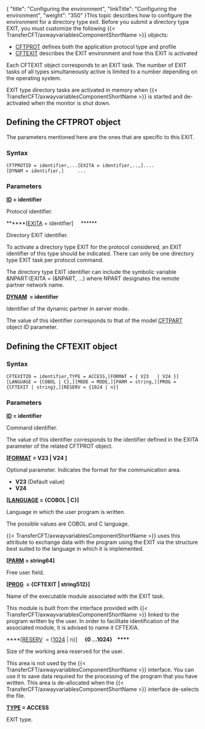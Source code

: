 {
    "title": "Configuring  the environment",
    "linkTitle": "Configuring the environment",
    "weight": "350"
}This topic describes how to configure the environment for a directory
type exit. Before you submit a directory type EXIT, you must customize
the following {{< TransferCFT/axwayvariablesComponentShortName  >}} objects:

- [CFTPROT](#Defining_the_CFTPROT_object)
    defines both the application protocol type and profile
- [CFTEXIT](#Defining_the_CFTEXIT_object)
    describes the EXIT environment and how this EXIT is activated

Each CFTEXIT object corresponds to an EXIT task. The number of EXIT
tasks of all types simultaneously active is limited to a number depending
on the operating system.

EXIT type directory tasks are activated in memory when {{< TransferCFT/axwayvariablesComponentShortName  >}}
is started and de-activated when the monitor is shut down.

<span id="Defining_the_CFTPROT_object"></span>

## Defining the CFTPROT object

The parameters mentioned here are the ones that are specific to this
EXIT.

### Syntax

`CFTPROTID = identifier,...[EXITA = identifier,..,]....[DYNAM = identifier,]     ...`

### Parameters

******[ID](../../../../c_intro_userinterfaces/command_summary/parameter_intro/id) =
identifier******

Protocol identifier.

******\[[EXITA](../../../../c_intro_userinterfaces/command_summary/parameter_intro/exita) =
identifier\]     ******

Directory EXIT identifier.

To activate a directory type EXIT for the protocol considered, an EXIT
identifier of this type should be indicated. There can only be one directory
type EXIT task per protocol command.

The directory type EXIT identifier can include the symbolic variable
&NPART:(EXITA = (&NPART, ...) where NPART designates the remote
partner network name.

******[DYNAM](../../../../c_intro_userinterfaces/command_summary/parameter_intro/dynam)  =
identifier******

Identifier of the dynamic partner in server mode.

The value of this identifier corresponds to that of the model [CFTPART](../../../../c_intro_userinterfaces/web_copilot_ui/flow_def_intro/cftpart)
object ID parameter.

<span id="Defining_the_CFTEXIT_object"></span>

## Defining the CFTEXIT object

### Syntax

`CFTEXITID = identifier,TYPE = ACCESS,[FORMAT = { V23   | V24 }][LANGUAGE = {COBOL | C},][MODE = MODE,][PARM = string,][PROG = {CFTEXIT | string},][RESERV = {1024 | n}]`

### Parameters

******[ID](../../../../c_intro_userinterfaces/command_summary/parameter_intro/id) =
identifier******

Command identifier.

The value of this identifier corresponds to the identifier defined in
the EXITA parameter of the related CFTPROT object.

****\[[FORMAT](../../../../c_intro_userinterfaces/command_summary/parameter_intro/format)
= V23 | V24 \]****

Optional parameter. Indicates the format
for the communication area.

- <span style="font-weight: bold;">****V23**** </span>(Default value)
- <span style="font-weight: bold;">****V24****</span>

******\[[LANGUAGE](../../../../c_intro_userinterfaces/command_summary/parameter_intro/language)
= {COBOL | C}\]******

Language in which the user program is written.

The possible values are COBOL and C language.

{{< TransferCFT/axwayvariablesComponentShortName  >}} uses this attribute to exchange data with the program using
the EXIT via the structure best suited to the language in which it is
implemented.

******\[[PARM](../../../../c_intro_userinterfaces/command_summary/parameter_intro/parm) =
string64\]******

Free user field.

******\[[PROG](../../../../c_intro_userinterfaces/command_summary/parameter_intro/prog)  =
{CFTEXIT | string512}\]******

Name of the executable module associated with the EXIT task.

This module is built from the interface provided with {{< TransferCFT/axwayvariablesComponentShortName  >}} linked
to the program written by the user. In order to facilitate identification
of the associated module, it is advised to name it CFTEXIA.

****\[[RESERV](../../../../c_intro_userinterfaces/command_summary/parameter_intro/reserv)  =
{<u>1024</u> | n}\]    <span style="font-weight: bold;"> ****{0 ...1024}    ****
</span>****

Size of the working area reserved for the user.

This area is not used by the {{< TransferCFT/axwayvariablesComponentShortName  >}} interface. You can use it
to save data required for the processing of the program that you have
written. This area is de-allocated when the {{< TransferCFT/axwayvariablesComponentShortName  >}} interface de-selects
the file.

******[TYPE](../../../../c_intro_userinterfaces/command_summary/parameter_intro/type) =
ACCESS******

EXIT type.
